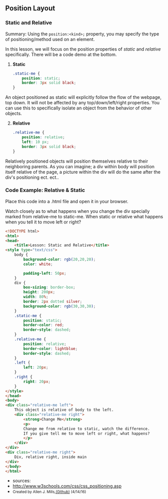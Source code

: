 ## Position Layout
### Static and Relative
Summary: Using the `position:<kind>;` property, you may specify the type of positioning/method used on an element.

In this lesson, we will focus on the position properties of *static* and *relative* specifically. There will be a code demo at the bottom.

1. **Static**
    ```css
    .static-me {
        position: static;
        border: 3px solid black;
    }
    ```
  An object positioned as static will explicitly follow the flow of the webpage, top down. It will not be affected by any top/down/left/right properties. You can use this to specifically isolate an object from the behavior of other objects.

2. **Relative**
    ```css
    .relative-me {
        position: relative;
        left: 10 px;
        border: 3px solid black;    
    }
    ```
  Relatively positioned objects will position themselves relative to their neighboring parents. As you can imagine; a div within body will position itself relative of the page, a picture within the div will do the same after the div's positioning ect. ect..

### Code Example: Relative & Static

Place this code into a .html file and open it in your browser.

Watch closely as to what happens when you change the div specially marked from relative-me to static-me. When static or relative what happens when you tell it to move left or right?

```html
<!DOCTYPE html>
<html>
<head>
    <title>Lesson: Static and Relative</title>
<style type="text/css">
    body {
        background-color: rgb(20,20,20);
        color: white;

        padding-left: 50px;
    }
    div {
        box-sizing: border-box;
        height: 200px;
        width: 80%;
        border: 2px dotted silver;
        background-color: rgb(30,30,30);
    }
    .static-me {
        position: static;
        border-color: red;
        border-style: dashed;
    }
    .relative-me {
        position: relative;
        border-color: lightblue;
        border-style: dashed;
    }
    .left {
        left: 20px;
    }
    .right {
        right: 20px;
    }
</style>
</head>
<body>
<div class="relative-me left"> 
    This object is relative of body to the left.  
    <div class="relative-me right">
        <strong>Change Me</strong>
        <p>
        Change me from relative to static, watch the difference.
        If you give tell me to move left or right, what happens?
        </p>
    </div>
</div>
<div class="relative-me right">
    Div, relative right, inside main
</div>
</body>
</html>
```

* sources: 
 * http://www.w3schools.com/css/css_positioning.asp
* <small>Created by Allen J. Mills,[(Github)](https://github.com/FelixVicis) (4/14/16)<small>